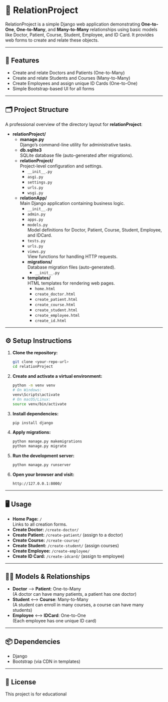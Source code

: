 # 🧩 RelationProject

RelationProject is a simple Django web application demonstrating **One-to-One**, **One-to-Many**, and **Many-to-Many** relationships using basic models like Doctor, Patient, Course, Student, Employee, and ID Card. It provides web forms to create and relate these objects.

---

## 🚀 Features

- Create and relate Doctors and Patients (One-to-Many)
- Create and relate Students and Courses (Many-to-Many)
- Create Employees and assign unique ID Cards (One-to-One)
- Simple Bootstrap-based UI for all forms

---

## 🗂️ Project Structure

A professional overview of the directory layout for **relationProject**:

- **relationProject/**
  - **manage.py**  
    Django’s command-line utility for administrative tasks.
  - **db.sqlite3**  
    SQLite database file (auto-generated after migrations).
  - **relationProject/**  
    Project-level configuration and settings.
    - `__init__.py`
    - `asgi.py`
    - `settings.py`
    - `urls.py`
    - `wsgi.py`
  - **relationApp/**  
    Main Django application containing business logic.
    - `__init__.py`
    - `admin.py`
    - `apps.py`
    - `models.py`  
      Model definitions for Doctor, Patient, Course, Student, Employee, and IDCard.
    - `tests.py`
    - `urls.py`
    - `views.py`  
      View functions for handling HTTP requests.
    - **migrations/**  
      Database migration files (auto-generated).
      - `__init__.py`
    - **templates/**  
      HTML templates for rendering web pages.
      - `home.html`
      - `create_doctor.html`
      - `create_patient.html`
      - `create_course.html`
      - `create_student.html`
      - `create_employee.html`
      - `create_id.html`

---

## ⚙️ Setup Instructions

1. **Clone the repository:**
    ```sh
    git clone <your-repo-url>
    cd relationProject
    ```

2. **Create and activate a virtual environment:**
    ```sh
    python -m venv venv
    # On Windows:
    venv\Scripts\activate
    # On macOS/Linux:
    source venv/bin/activate
    ```

3. **Install dependencies:**
    ```sh
    pip install django
    ```

4. **Apply migrations:**
    ```sh
    python manage.py makemigrations
    python manage.py migrate
    ```

5. **Run the development server:**
    ```sh
    python manage.py runserver
    ```

6. **Open your browser and visit:**
    ```
    http://127.0.0.1:8000/
    ```

---

## 🖥️ Usage

- **Home Page:** `/`  
  Links to all creation forms.
- **Create Doctor:** `/create-doctor/`
- **Create Patient:** `/create-patient/` (assign to a doctor)
- **Create Course:** `/create-course/`
- **Create Student:** `/create-student/` (assign courses)
- **Create Employee:** `/create-employee/`
- **Create ID Card:** `/create-idcard/` (assign to employee)

---

## 🧑‍💻 Models & Relationships

- **Doctor** ⟶ **Patient**: One-to-Many  
  (A doctor can have many patients, a patient has one doctor)
- **Student** ⟷ **Course**: Many-to-Many  
  (A student can enroll in many courses, a course can have many students)
- **Employee** ⟷ **IDCard**: One-to-One  
  (Each employee has one unique ID card)

---

## 📦 Dependencies

- Django
- Bootstrap (via CDN in templates)

---

## 📜 License

This project is for educational